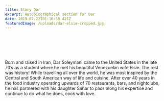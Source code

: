 ```yaml
---
title: Story Dar
excerpt: Autobiographical section for Dar
date: 2019-07-22T01:16:58.421Z
featuredImage: /uploads/dar-elsie-cropped.jpg
---
```

<br>
<br>
<br>
<br>

Born and raised in Iran, Dar Soleymani came to the United States in the late 70’s as a student where he met his beautiful Venezuelan wife Elsie. The rest was history! While travelling all over the world, he was most inspired by the Central and South American way of life and cuisine. After over 40 years in the food industry operating upwards of 70 restaurants, bars, and nightclubs, he has partnered with his daughter Sahar to pass along his expertise and continue to do what he does, cook with love.
